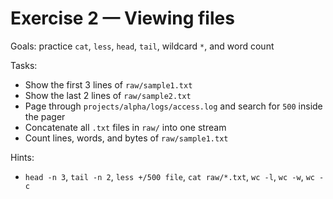 # Exercise 2 — Viewing files

Goals: practice `cat`, `less`, `head`, `tail`, wildcard `*`, and word count

Tasks:
- Show the first 3 lines of `raw/sample1.txt`
- Show the last 2 lines of `raw/sample2.txt`
- Page through `projects/alpha/logs/access.log` and search for `500` inside the pager
- Concatenate all `.txt` files in `raw/` into one stream
- Count lines, words, and bytes of `raw/sample1.txt`

Hints:
- `head -n 3`, `tail -n 2`, `less +/500 file`, `cat raw/*.txt`, `wc -l`, `wc -w`, `wc -c`
